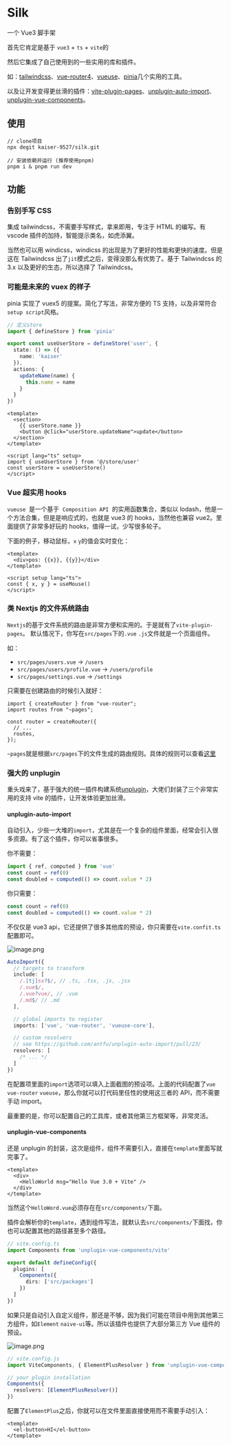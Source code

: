 # Silk

一个 Vue3 脚手架

首先它肯定是基于 `vue3` + `ts` + `vite`的

然后它集成了自己使用到的一些实用的库和插件。

如：[tailwindcss](https://tailwindcss.com/)、[vue-router4](https://next.router.vuejs.org/index.html)、[vueuse](https://vueuse.org/)、[pinia](https://pinia.vuejs.org/)几个实用的工具。

以及让开发变得更丝滑的插件：[vite-plugin-pages](https://github.com/hannoeru/vite-plugin-pages)、[unplugin-auto-import](https://github.com/antfu/unplugin-auto-import)、[unplugin-vue-components](https://github.com/antfu/unplugin-vue-components)。

## 使用

```
// clone项目
npx degit kaiser-9527/silk.git

// 安装依赖并运行 (推荐使用pnpm)
pnpm i & pnpm run dev
```

## 功能

### 告别手写 CSS

集成 tailwindcss，不需要手写样式，拿来即用，专注于 HTML 的编写。有 vscode 插件的加持，智能提示类名，如虎添翼。

当然也可以用 windicss，windicss 的出现是为了更好的性能和更快的速度。但是这在 Tailwindcss 出了`jit`模式之后，变得没那么有优势了。基于 Tailwindcss 的 3.x 以及更好的生态，所以选择了 Tailwindcss。

### 可能是未来的 vuex 的样子

pinia 实现了 vuex5 的提案。简化了写法，非常方便的 TS 支持，以及非常符合`setup script`风格。

```ts
// 定义store
import { defineStore } from 'pinia'

export const useUserStore = defineStore('user', {
  state: () => ({
    name: 'kaiser'
  }),
  actions: {
    updateName(name) {
      this.name = name
    }
  }
})
```

```vue
<template>
  <section>
    {{ userStore.name }}
    <button @click="userStore.updateName">update</button>
  </section>
</template>

<script lang="ts" setup>
import { useUserStore } from '@/store/user'
const userStore = useUserStore()
</script>
```

### Vue 超实用 hooks

`vueuse`  是一个基于  `Composition API`  的实用函数集合，类似以 lodash，他是一个方法合集，但是是响应式的，也就是 vue3 的 hooks，当然他也兼容 vue2。里面提供了非常多好玩的 hooks，值得一试，少写很多轮子。

下面的例子，移动鼠标，`x` `y`的值会实时变化：

```
<template>
  <div>pos: {{x}}, {{y}}</div>
</template>

<script setup lang="ts">
const { x, y } = useMouse()
</script>
```

### 类 Nextjs 的文件系统路由

`Nextjs`的基于文件系统的路由是非常方便和实用的。于是就有了`vite-plugin-pages`。
默认情况下，你写在`src/pages`下的`.vue` `.js`文件就是一个页面组件。

如：

- `src/pages/users.vue` -> `/users`
- `src/pages/users/profile.vue` -> `/users/profile`
- `src/pages/settings.vue` -> `/settings`

只需要在创建路由的时候引入就好：

```
import { createRouter } from "vue-router";
import routes from "~pages";

const router = createRouter({
  // ...
  routes,
});
```

`~pages`就是根据`src/pages`下的文件生成的路由规则。具体的规则可以查看[这里](https://github.com/hannoeru/vite-plugin-pages#file-system-routing)

### 强大的 unplugin

重头戏来了，基于强大的统一插件构建系统[unplugin](https://github.com/unjs/unplugin)，大佬们封装了三个非常实用的支持 vite 的插件，让开发体验更加丝滑。

#### unplugin-auto-import

自动引入，少些一大堆的`import`，尤其是在一个复杂的组件里面，经常会引入很多资源。有了这个插件，你可以省事很多。

你不需要：

```ts
import { ref, computed } from 'vue'
const count = ref(0)
const doubled = computed(() => count.value * 2)
```

你只需要：

```ts
const count = ref(0)
const doubled = computed(() => count.value * 2)
```

不仅仅是 vue3 api，它还提供了很多其他库的预设，你只需要在`vite.confit.ts`配置即可。

![image.png](https://p6-juejin.byteimg.com/tos-cn-i-k3u1fbpfcp/1430bce62db14077bbe86badaf33fde7~tplv-k3u1fbpfcp-watermark.image?)

```typescript
AutoImport({
  // targets to transform
  include: [
    /.[tj]sx?$/, // .ts, .tsx, .js, .jsx
    /.vue$/,
    /.vue?vue/, // .vue
    /.md$/ // .md
  ],

  // global imports to register
  imports: ['vue', 'vue-router', 'vueuse-core'],

  // custom resolvers
  // see https://github.com/antfu/unplugin-auto-import/pull/23/
  resolvers: [
    /* ... */
  ]
})
```

在配置项里面的`import`选项可以填入上面截图的预设项。上面的代码配置了`vue` `vue-router` `vueuse`，那么你就可以打代码里任性的使用这三者的 API，而不需要手动 import。

最重要的是，你可以配置自己的工具库，或者其他第三方框架等，非常灵活。

#### unplugin-vue-components

还是 unplugin 的封装，这次是组件，组件不需要引入，直接在`template`里面写就完事了。

```vue
<template>
  <div>
    <HelloWorld msg="Hello Vue 3.0 + Vite" />
  </div>
</template>
```

当然这个`HelloWord.vue`必须存在在`src/components/`下面。

插件会解析你的`template`，遇到组件写法，就默认去`src/components/`下面找，你也可以配置其他的路径甚至多个路径。

```typescript
// vite.config.ts
import Components from 'unplugin-vue-components/vite'

export default defineConfig({
  plugins: [
    Components({
      dirs: ['src/packages']
    })
  ]
})
```

如果只是自动引入自定义组件，那还是不够，因为我们可能在项目中用到其他第三方组件，如`Element` `naive-ui`等。所以该插件也提供了大部分第三方 Vue 组件的预设。

![image.png](https://p9-juejin.byteimg.com/tos-cn-i-k3u1fbpfcp/61d0540f403145528e956916eb0c2d83~tplv-k3u1fbpfcp-watermark.image?)

```ts
// vite.config.js
import ViteComponents, { ElementPlusResolver } from 'unplugin-vue-components/resolvers'

// your plugin installation
Components({
  resolvers: [ElementPlusResolver()]
})
```

配置了`ElementPlus`之后，你就可以在文件里面直接使用而不需要手动引入：

```vue
<template>
  <el-button>HI</el-button>
</template>
```
